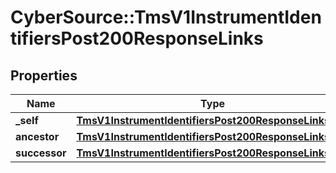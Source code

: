 # CyberSource::TmsV1InstrumentIdentifiersPost200ResponseLinks

## Properties
Name | Type | Description | Notes
------------ | ------------- | ------------- | -------------
**_self** | [**TmsV1InstrumentIdentifiersPost200ResponseLinksSelf**](TmsV1InstrumentIdentifiersPost200ResponseLinksSelf.md) |  | [optional] 
**ancestor** | [**TmsV1InstrumentIdentifiersPost200ResponseLinksSelf**](TmsV1InstrumentIdentifiersPost200ResponseLinksSelf.md) |  | [optional] 
**successor** | [**TmsV1InstrumentIdentifiersPost200ResponseLinksSelf**](TmsV1InstrumentIdentifiersPost200ResponseLinksSelf.md) |  | [optional] 


